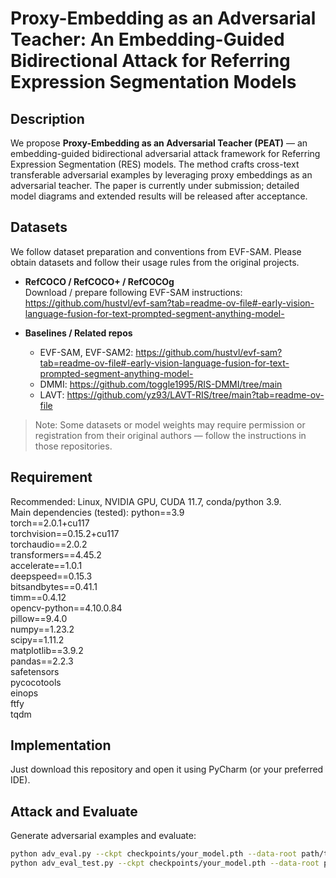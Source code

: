 # Proxy-Embedding as an Adversarial Teacher: An Embedding-Guided Bidirectional Attack for Referring Expression Segmentation Models

## Description
We propose **Proxy-Embedding as an Adversarial Teacher (PEAT)** — an embedding-guided bidirectional adversarial attack framework for Referring Expression Segmentation (RES) models. The method crafts cross-text transferable adversarial examples by leveraging proxy embeddings as an adversarial teacher. The paper is currently under submission; detailed model diagrams and extended results will be released after acceptance.

## Datasets
We follow dataset preparation and conventions from EVF-SAM. Please obtain datasets and follow their usage rules from the original projects.

- **RefCOCO / RefCOCO+ / RefCOCOg**  
  Download / prepare following EVF-SAM instructions: https://github.com/hustvl/evf-sam?tab=readme-ov-file#-early-vision-language-fusion-for-text-prompted-segment-anything-model-

- **Baselines / Related repos**  
  - EVF-SAM, EVF-SAM2: https://github.com/hustvl/evf-sam?tab=readme-ov-file#-early-vision-language-fusion-for-text-prompted-segment-anything-model-  
  - DMMI: https://github.com/toggle1995/RIS-DMMI/tree/main  
  - LAVT: https://github.com/yz93/LAVT-RIS/tree/main?tab=readme-ov-file

> Note: Some datasets or model weights may require permission or registration from their original authors — follow the instructions in those repositories.

## Requirement
Recommended: Linux, NVIDIA GPU, CUDA 11.7, conda/python 3.9.  
Main dependencies (tested):
python==3.9\
torch==2.0.1+cu117\
torchvision==0.15.2+cu117\
torchaudio==2.0.2\
transformers==4.45.2\
accelerate==1.0.1\
deepspeed==0.15.3\
bitsandbytes==0.41.1\
timm==0.4.12\
opencv-python==4.10.0.84\
pillow==9.4.0\
numpy==1.23.2\
scipy==1.11.2\
matplotlib==3.9.2\
pandas==2.2.3\
safetensors\
pycocotools\
einops\
ftfy\
tqdm
## Implementation
Just download this repository and open it using PyCharm (or your preferred IDE).  

## Attack and Evaluate

Generate adversarial examples and evaluate:

```bash
python adv_eval.py --ckpt checkpoints/your_model.pth --data-root path/to/refcoco/ --output results/adv_examples/
python adv_eval_test.py --ckpt checkpoints/your_model.pth --data-root path/to/refcoco/ --output results/eval/
```
